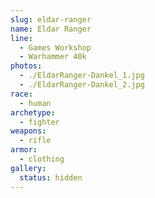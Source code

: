```yaml
---
slug: eldar-ranger
name: Eldar Ranger
line:
  - Games Workshop
  - Warhammer 40k
photos:
  - ./EldarRanger-Dankel_1.jpg
  - ./EldarRanger-Dankel_2.jpg
race:
  - human
archetype:
  - fighter
weapons:
  - rifle
armor:
  - clothing
gallery:
  status: hidden
---
```

